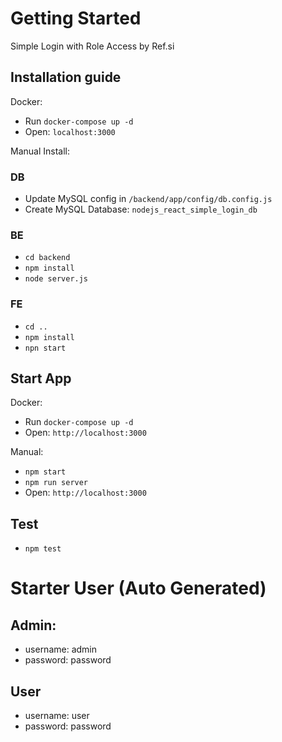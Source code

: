 # Getting Started
Simple Login with Role Access by Ref.si
## Installation guide
Docker:
- Run `docker-compose up -d`
- Open: `localhost:3000`

Manual Install:
### DB
 - Update MySQL config in `/backend/app/config/db.config.js` 
 - Create MySQL Database: `nodejs_react_simple_login_db`
### BE
- `cd backend`
- `npm install`
- `node server.js`
### FE
- `cd ..`
- `npm install`
- `npn start`

 ## Start App
 Docker:
- Run `docker-compose up -d`
- Open: `http://localhost:3000`

 Manual:
 - `npm start`
 - `npm run server`
 - Open: `http://localhost:3000`

 ## Test
 - `npm test`

 # Starter User (Auto Generated)
 ## Admin:
 - username: admin
 - password: password
 ## User
 - username: user
 - password: password
